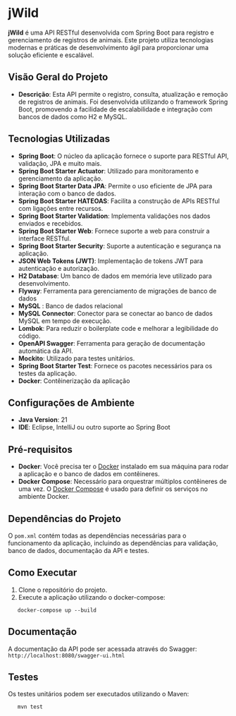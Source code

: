 # jWild

**jWild** é uma API RESTful desenvolvida com Spring Boot para registro e gerenciamento de registros de animais.
Este projeto utiliza tecnologias modernas e práticas de desenvolvimento ágil para proporcionar uma solução eficiente e
escalável.

## Visão Geral do Projeto

- **Descrição**: Esta API permite o registro, consulta, atualização e remoção de registros de animais. Foi desenvolvida
  utilizando o framework Spring Boot, promovendo a facilidade de escalabilidade e integração com bancos de dados como H2
  e MySQL.

## Tecnologias Utilizadas

- **Spring Boot**: O núcleo da aplicação fornece o suporte para RESTful API, validação, JPA e muito mais.
- **Spring Boot Starter Actuator**: Utilizado para monitoramento e gerenciamento da aplicação.
- **Spring Boot Starter Data JPA**: Permite o uso eficiente de JPA para interação com o banco de dados.
- **Spring Boot Starter HATEOAS**: Facilita a construção de APIs RESTful com ligações entre recursos.
- **Spring Boot Starter Validation**: Implementa validações nos dados enviados e recebidos.
- **Spring Boot Starter Web**: Fornece suporte a web para construir a interface RESTful.
- **Spring Boot Starter Security**: Suporte a autenticação e segurança na aplicação.
- **JSON Web Tokens (JWT)**: Implementação de tokens JWT para autenticação e autorização.
- **H2 Database**: Um banco de dados em memória leve utilizado para desenvolvimento.
- **Flyway**: Ferramenta para gerenciamento de migrações de banco de dados
- **MySQL** : Banco de dados relacional
- **MySQL Connector**: Conector para se conectar ao banco de dados MySQL em tempo de execução.
- **Lombok**: Para reduzir o boilerplate code e melhorar a legibilidade do código.
- **OpenAPI Swagger**: Ferramenta para geração de documentação automática da API.
- **Mockito**: Utilizado para testes unitários.
- **Spring Boot Starter Test**: Fornece os pacotes necessários para os testes da aplicação.
- **Docker**: Contêinerização da aplicação

## Configurações de Ambiente

- **Java Version**: 21
- **IDE**: Eclipse, IntelliJ ou outro suporte ao Spring Boot

## Pré-requisitos
- **Docker**: Você precisa ter o [Docker](https://www.docker.com/get-started) instalado em sua máquina para rodar a aplicação e o banco de dados em contêineres.
- **Docker Compose**: Necessário para orquestrar múltiplos contêineres de uma vez. O [Docker Compose](https://docs.docker.com/compose/install/) é usado para definir os serviços no ambiente Docker.

## Dependências do Projeto

O `pom.xml` contém todas as dependências necessárias para o funcionamento da aplicação, incluindo as dependências para
validação, banco de dados, documentação da API e testes.

## Como Executar

1. Clone o repositório do projeto.
2. Execute a aplicação utilizando o docker-compose:

```console
   docker-compose up --build
```

## Documentação

A documentação da API pode ser acessada através do Swagger: `http://localhost:8080/swagger-ui.html`

## Testes

Os testes unitários podem ser executados utilizando o Maven:

```console
   mvn test
```
